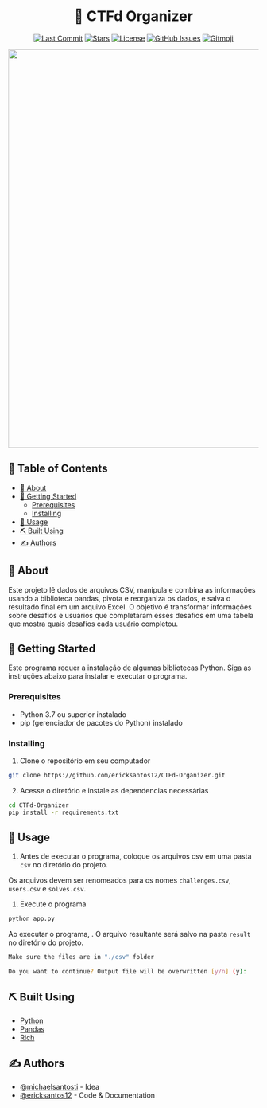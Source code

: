 <!-- <p align="center">
  <a href="" rel="noopener">
 <img width=200px height=200px src="https://i.imgur.com/6wj0hh6.jpg" alt="Project logo"></a>
</p> -->

<h1 align="center">🚩 CTFd Organizer</h1>

<div align="center">

  [![Last Commit](https://img.shields.io/github/last-commit/ericksantos12/CTFd-Organizer?style=for-the-badge&color=cba6f7&logoColor=D9E0EE&labelColor=302D41)](https://github.com/ericksantos12/CTFd-Organizer/commits/main)
  [![Stars](https://img.shields.io/github/stars/ericksantos12/CTFd-Organizer?style=for-the-badge&color=f38ba8&logoColor=D9E0EE&labelColor=302D41)](https://github.com/ericksantos12/CTFd-Organizer/stargazers)
  [![License](https://img.shields.io/github/license/ericksantos12/CTFd-Organizer?style=for-the-badge&color=a6e3a1&logoColor=D9E0EE&labelColor=302D41)](https://github.com/ericksantos12/CTFd-Organizer/blob/main/LICENSE)
  [![GitHub Issues](https://img.shields.io/github/issues/ericksantos12/CTF-Organizer.svg?style=for-the-badge&color=94e2d5&logoColor=D9E0EE&labelColor=302D41)](https://github.com/ericksantos12/CTF-Organizer/issues)
  [![Gitmoji](https://img.shields.io/badge/gitmoji-%20😜%20😍-FFDD67.svg?style=for-the-badge&color=f9e2af&logoColor=D9E0EE&labelColor=302D41)](https://gitmoji.dev)
</div>

<div align='center'>
  <img width=800 src=https://files.catbox.moe/qwyed8.gif>
</div>

## 📝 Table of Contents

- [🧐 About](#-about)
- [🏁 Getting Started](#-getting-started)
  - [Prerequisites](#prerequisites)
  - [Installing](#installing)
- [🎈 Usage](#-usage)
- [⛏️ Built Using](#️-built-using)
- [✍️ Authors](#️-authors)

## 🧐 About

Este projeto lê dados de arquivos CSV, manipula e combina as informações usando a biblioteca pandas, pivota e reorganiza os dados, e salva o resultado final em um arquivo Excel. O objetivo é transformar informações sobre desafios e usuários que completaram esses desafios em uma tabela que mostra quais desafios cada usuário completou.

## 🏁 Getting Started

Este programa requer a instalação de algumas bibliotecas Python. Siga as instruções abaixo para instalar e executar o programa.

### Prerequisites

- Python 3.7 ou superior instalado
- pip (gerenciador de pacotes do Python) instalado


### Installing

1. Clone o repositório em seu computador
```bash
git clone https://github.com/ericksantos12/CTFd-Organizer.git
```

2. Acesse o diretório e instale as dependencias necessárias
```bash
cd CTFd-Organizer
pip install -r requirements.txt
```

## 🎈 Usage

1. Antes de executar o programa, coloque os arquivos csv em uma pasta `csv` no diretório do projeto.

Os arquivos devem ser renomeados para os nomes `challenges.csv`, `users.csv` e `solves.csv`.

1. Execute o programa
```bash
python app.py
```

Ao executar o programa, . O arquivo resultante será salvo na pasta `result` no diretório do projeto.

```bash
Make sure the files are in "./csv" folder

Do you want to continue? Output file will be overwritten [y/n] (y): 
```

## ⛏️ Built Using

- [Python](https://www.python.org/)
- [Pandas](https://pandas.pydata.org/)
- [Rich](https://rich.readthedocs.io/)

## ✍️ Authors

- [@michaelsantosti](https://github.com/michaelsantosti) - Idea
- [@ericksantos12](https://github.com/ericksantos12) - Code & Documentation

